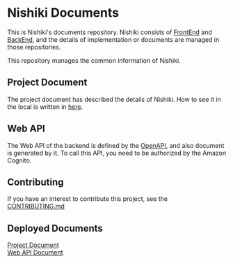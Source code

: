 # Nishiki Documents

This is Nishiki's documents repository.
Nishiki consists of [FrontEnd](https://github.com/nishiki-tech/nishiki-frontend) and [BackEnd](https://github.com/nishiki-tech/nishiki-backend), 
and the details of implementation or documents are managed in those repositories.

This repository manages the common information of Nishiki.

## Project Document

The project document has described the details of Nishiki. How to see it in the local is written in [here](./project-document/README.md).

## Web API

The Web API of the backend is defined by the [OpenAPI](https://www.openapis.org/), and also document is generated by it.
To call this API, you need to be authorized by the Amazon Cognito. 

## Contributing

If you have an interest to contribute this project, see the [CONTRIBUTING.md](./.github/CONTRIBUTING.md)

## Deployed Documents

[Project Document](https://nishiki-tech.github.io/nishiki-documents/project-document/index.html)  
[Web API Document](https://nishiki-tech.github.io/nishiki-documents/web-api/index.html)